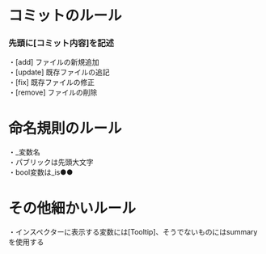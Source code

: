 
<h1> コミットのルール </h1>
<h3> 先頭に[コミット内容]を記述 </h3>
・[add] ファイルの新規追加<br>
・[update] 既存ファイルの追記<br>
・[fix] 既存ファイルの修正<br>
・[remove] ファイルの削除<br>

<h1> 命名規則のルール </h1>
・_変数名<br>
・パブリックは先頭大文字<br>
・bool変数は_is●●<br>

<h1> その他細かいルール </h1>
・インスペクターに表示する変数には[Tooltip]、そうでないものにはsummaryを使用する<br>

